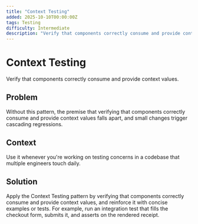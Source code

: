 ```yaml
---
title: "Context Testing"
added: 2025-10-10T00:00:00Z
tags: Testing
difficulty: Intermediate
description: "Verify that components correctly consume and provide context values."
---
```

# Context Testing

Verify that components correctly consume and provide context values.

## Problem

Without this pattern, the premise that verifying that components correctly consume and provide context values falls apart, and small changes trigger cascading regressions.

## Context

Use it whenever you're working on testing concerns in a codebase that multiple engineers touch daily.

## Solution

Apply the Context Testing pattern by verifying that components correctly consume and provide context values, and reinforce it with concise examples or tests. For example, run an integration test that fills the checkout form, submits it, and asserts on the rendered receipt.
